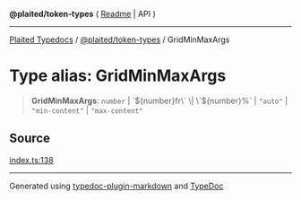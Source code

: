**@plaited/token-types** ( [Readme](../README.md) \| API )

***

[Plaited Typedocs](../../../modules.md) / [@plaited/token-types](../modules.md) / GridMinMaxArgs

# Type alias: GridMinMaxArgs

> **GridMinMaxArgs**: `number` \| \`${number}fr\` \| \`${number}%\` \| `"auto"` \| `"min-content"` \| `"max-content"`

## Source

[index.ts:138](https://github.com/plaited/plaited/blob/95d1a1b/libs/token-types/src/index.ts#L138)

***

Generated using [typedoc-plugin-markdown](https://www.npmjs.com/package/typedoc-plugin-markdown) and [TypeDoc](https://typedoc.org/)
